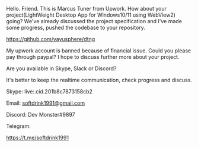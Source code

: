 Hello. Friend.
This is Marcus Tuner from Upwork.
How about your project(LightWeight Desktop App for Windows10/11 using WebView2) going?
We've already discussed the project specification and I've made some progress, pushed the codebase to your repository.

https://github.com/vayusphere/dtng

My upwork account is banned because of financial issue.
Could you please pay through paypal?
I hope to discuss further more about your project.

Are you available in Skype, Slack or Discord?

It's better to keep the realtime communication, check progress and discuss.


Skype:
live:.cid.201b8c7873158cb2

Email:
softdrink1991@gmail.com

Discord:
Dev Monster#9897

Telegram:

https://t.me/softdrink1991 

